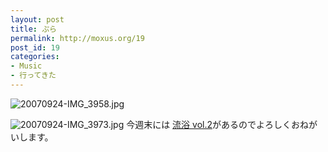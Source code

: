```yaml
---
layout: post
title: ぷら
permalink: http://moxus.org/19
post_id: 19
categories: 
- Music
- 行ってきた
---
```


![20070924-IMG_3958.jpg](http://moxuse.org/blog/media/1/20070924-IMG_3958.jpg)

![20070924-IMG_3973.jpg](http://moxuse.org/blog/media/1/20070924-IMG_3973.jpg)
今週末には
[流浴 vol.2](http://www.unone.info/rua2007/rua.htm)があるのでよろしくおねがいします。